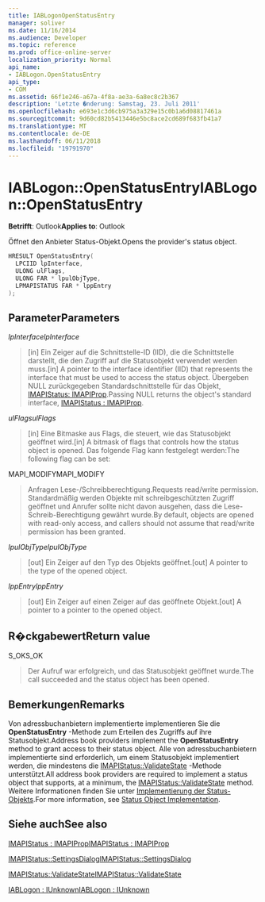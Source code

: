 ```yaml
---
title: IABLogonOpenStatusEntry
manager: soliver
ms.date: 11/16/2014
ms.audience: Developer
ms.topic: reference
ms.prod: office-online-server
localization_priority: Normal
api_name:
- IABLogon.OpenStatusEntry
api_type:
- COM
ms.assetid: 66f1e246-a67a-4f8a-ae3a-6a8ec8c2b367
description: 'Letzte �nderung: Samstag, 23. Juli 2011'
ms.openlocfilehash: e693e1c3d6cb975a3a329e15c0b1a6d08817461a
ms.sourcegitcommit: 9d60cd82b5413446e5bc8ace2cd689f683fb41a7
ms.translationtype: MT
ms.contentlocale: de-DE
ms.lasthandoff: 06/11/2018
ms.locfileid: "19791970"
---
```

# <a name="iablogonopenstatusentry"></a><span data-ttu-id="65dbe-103">IABLogon::OpenStatusEntry</span><span class="sxs-lookup"><span data-stu-id="65dbe-103">IABLogon::OpenStatusEntry</span></span>

  
  
<span data-ttu-id="65dbe-104">**Betrifft**: Outlook</span><span class="sxs-lookup"><span data-stu-id="65dbe-104">**Applies to**: Outlook</span></span> 
  
<span data-ttu-id="65dbe-105">Öffnet den Anbieter Status-Objekt.</span><span class="sxs-lookup"><span data-stu-id="65dbe-105">Opens the provider's status object.</span></span>
  
```cpp
HRESULT OpenStatusEntry(
  LPCIID lpInterface,
  ULONG ulFlags,
  ULONG FAR * lpulObjType,
  LPMAPISTATUS FAR * lppEntry
);
```

## <a name="parameters"></a><span data-ttu-id="65dbe-106">Parameter</span><span class="sxs-lookup"><span data-stu-id="65dbe-106">Parameters</span></span>

 <span data-ttu-id="65dbe-107">_lpInterface_</span><span class="sxs-lookup"><span data-stu-id="65dbe-107">_lpInterface_</span></span>
  
> <span data-ttu-id="65dbe-108">[in] Ein Zeiger auf die Schnittstelle-ID (IID), die die Schnittstelle darstellt, die den Zugriff auf die Statusobjekt verwendet werden muss.</span><span class="sxs-lookup"><span data-stu-id="65dbe-108">[in] A pointer to the interface identifier (IID) that represents the interface that must be used to access the status object.</span></span> <span data-ttu-id="65dbe-109">Übergeben NULL zurückgegeben Standardschnittstelle für das Objekt, [IMAPIStatus: IMAPIProp](imapistatusimapiprop.md).</span><span class="sxs-lookup"><span data-stu-id="65dbe-109">Passing NULL returns the object's standard interface, [IMAPIStatus : IMAPIProp](imapistatusimapiprop.md).</span></span>
    
 <span data-ttu-id="65dbe-110">_ulFlags_</span><span class="sxs-lookup"><span data-stu-id="65dbe-110">_ulFlags_</span></span>
  
> <span data-ttu-id="65dbe-111">[in] Eine Bitmaske aus Flags, die steuert, wie das Statusobjekt geöffnet wird.</span><span class="sxs-lookup"><span data-stu-id="65dbe-111">[in] A bitmask of flags that controls how the status object is opened.</span></span> <span data-ttu-id="65dbe-112">Das folgende Flag kann festgelegt werden:</span><span class="sxs-lookup"><span data-stu-id="65dbe-112">The following flag can be set:</span></span>
    
<span data-ttu-id="65dbe-113">MAPI_MODIFY</span><span class="sxs-lookup"><span data-stu-id="65dbe-113">MAPI_MODIFY</span></span> 
  
> <span data-ttu-id="65dbe-114">Anfragen Lese-/Schreibberechtigung.</span><span class="sxs-lookup"><span data-stu-id="65dbe-114">Requests read/write permission.</span></span> <span data-ttu-id="65dbe-115">Standardmäßig werden Objekte mit schreibgeschützten Zugriff geöffnet und Anrufer sollte nicht davon ausgehen, dass die Lese-Schreib-Berechtigung gewährt wurde.</span><span class="sxs-lookup"><span data-stu-id="65dbe-115">By default, objects are opened with read-only access, and callers should not assume that read/write permission has been granted.</span></span>
    
 <span data-ttu-id="65dbe-116">_lpulObjType_</span><span class="sxs-lookup"><span data-stu-id="65dbe-116">_lpulObjType_</span></span>
  
> <span data-ttu-id="65dbe-117">[out] Ein Zeiger auf den Typ des Objekts geöffnet.</span><span class="sxs-lookup"><span data-stu-id="65dbe-117">[out] A pointer to the type of the opened object.</span></span>
    
 <span data-ttu-id="65dbe-118">_lppEntry_</span><span class="sxs-lookup"><span data-stu-id="65dbe-118">_lppEntry_</span></span>
  
> <span data-ttu-id="65dbe-119">[out] Ein Zeiger auf einen Zeiger auf das geöffnete Objekt.</span><span class="sxs-lookup"><span data-stu-id="65dbe-119">[out] A pointer to a pointer to the opened object.</span></span>
    
## <a name="return-value"></a><span data-ttu-id="65dbe-120">R�ckgabewert</span><span class="sxs-lookup"><span data-stu-id="65dbe-120">Return value</span></span>

<span data-ttu-id="65dbe-121">S_OK</span><span class="sxs-lookup"><span data-stu-id="65dbe-121">S_OK</span></span> 
  
> <span data-ttu-id="65dbe-122">Der Aufruf war erfolgreich, und das Statusobjekt geöffnet wurde.</span><span class="sxs-lookup"><span data-stu-id="65dbe-122">The call succeeded and the status object has been opened.</span></span>
    
## <a name="remarks"></a><span data-ttu-id="65dbe-123">Bemerkungen</span><span class="sxs-lookup"><span data-stu-id="65dbe-123">Remarks</span></span>

<span data-ttu-id="65dbe-124">Von adressbuchanbietern implementierte implementieren Sie die **OpenStatusEntry** -Methode zum Erteilen des Zugriffs auf ihre Statusobjekt.</span><span class="sxs-lookup"><span data-stu-id="65dbe-124">Address book providers implement the **OpenStatusEntry** method to grant access to their status object.</span></span> <span data-ttu-id="65dbe-125">Alle von adressbuchanbietern implementierte sind erforderlich, um einem Statusobjekt implementiert werden, die mindestens die [IMAPIStatus::ValidateState](imapistatus-validatestate.md) -Methode unterstützt.</span><span class="sxs-lookup"><span data-stu-id="65dbe-125">All address book providers are required to implement a status object that supports, at a minimum, the [IMAPIStatus::ValidateState](imapistatus-validatestate.md) method.</span></span> <span data-ttu-id="65dbe-126">Weitere Informationen finden Sie unter [Implementierung der Status-Objekts](status-object-implementation.md).</span><span class="sxs-lookup"><span data-stu-id="65dbe-126">For more information, see [Status Object Implementation](status-object-implementation.md).</span></span>
  
## <a name="see-also"></a><span data-ttu-id="65dbe-127">Siehe auch</span><span class="sxs-lookup"><span data-stu-id="65dbe-127">See also</span></span>



[<span data-ttu-id="65dbe-128">IMAPIStatus : IMAPIProp</span><span class="sxs-lookup"><span data-stu-id="65dbe-128">IMAPIStatus : IMAPIProp</span></span>](imapistatusimapiprop.md)
  
[<span data-ttu-id="65dbe-129">IMAPIStatus::SettingsDialog</span><span class="sxs-lookup"><span data-stu-id="65dbe-129">IMAPIStatus::SettingsDialog</span></span>](imapistatus-settingsdialog.md)
  
[<span data-ttu-id="65dbe-130">IMAPIStatus::ValidateState</span><span class="sxs-lookup"><span data-stu-id="65dbe-130">IMAPIStatus::ValidateState</span></span>](imapistatus-validatestate.md)
  
[<span data-ttu-id="65dbe-131">IABLogon : IUnknown</span><span class="sxs-lookup"><span data-stu-id="65dbe-131">IABLogon : IUnknown</span></span>](iablogoniunknown.md)

